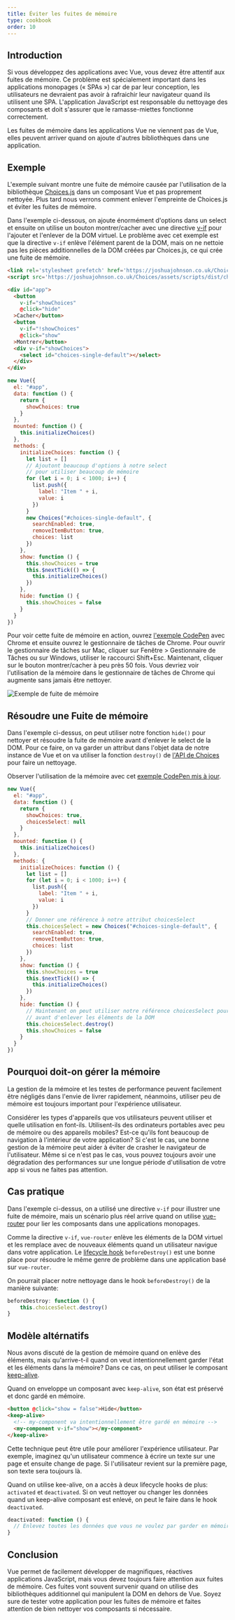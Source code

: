 ```yaml
---
title: Éviter les fuites de mémoire
type: cookbook
order: 10
---
```


## Introduction

Si vous développez des applications avec Vue, vous devez être attentif aux fuites de mémoire. Ce problème est spécialement important dans les applications monopages (« SPAs ») car de par leur conception, les utilisateurs ne devraient pas avoir à rafraichir leur navigateur quand ils utilisent une SPA. L'application JavaScript est responsable du nettoyage des composants et doit s'assurer que le ramasse-miettes fonctionne correctement.

Les fuites de mémoire dans les applications Vue ne viennent pas de Vue, elles peuvent arriver quand on ajoute d'autres bibliothèques dans une application.

## Exemple

L'exemple suivant montre une fuite de mémoire causée par l'utilisation de la bibliothèque [Choices.js](https://github.com/jshjohnson/Choices) dans un composant Vue et pas proprement nettoyée. Plus tard nous verrons comment enlever l'empreinte de Choices.js et éviter les fuites de mémoire.

Dans l'exemple ci-dessous, on ajoute énormément d'options dans un select et ensuite on utilise un bouton montrer/cacher avec une directive [v-if](/v2/guide/conditional.html) pour l'ajouter et l'enlever de la DOM virtuel. Le problème avec cet exemple est que la directive `v-if` enlève l'élément parent de la DOM, mais on ne nettoie pas les pièces additionnelles de la DOM créées par Choices.js, ce qui crée une fuite de mémoire.

```html
<link rel='stylesheet prefetch' href='https://joshuajohnson.co.uk/Choices/assets/styles/css/choices.min.css?version=3.0.3'>
<script src='https://joshuajohnson.co.uk/Choices/assets/scripts/dist/choices.min.js?version=3.0.3'></script>

<div id="app">
  <button
    v-if="showChoices"
    @click="hide"
  >Cacher</button>
  <button
    v-if="!showChoices"
    @click="show"
  >Montrer</button>
  <div v-if="showChoices">
    <select id="choices-single-default"></select>
  </div>
</div>
```

```js
new Vue({
  el: "#app",
  data: function () {
    return {
      showChoices: true
    }
  },
  mounted: function () {
    this.initializeChoices()
  },
  methods: {
    initializeChoices: function () {
      let list = []
      // Ajoutont beaucoup d'options à notre select
      // pour utiliser beaucoup de mémoire
      for (let i = 0; i < 1000; i++) {
        list.push({
          label: "Item " + i,
          value: i
        })
      }
      new Choices("#choices-single-default", {
        searchEnabled: true,
        removeItemButton: true,
        choices: list
      })
    },
    show: function () {
      this.showChoices = true
      this.$nextTick(() => {
        this.initializeChoices()
      })
    },
    hide: function () {
      this.showChoices = false
    }
  }
})
```

Pour voir cette fuite de mémoire en action, ouvrez [l'exemple CodePen](https://codepen.io/freeman-g/pen/qobpxo) avec Chrome et ensuite ouvrez le gestionnaire de tâches de Chrome. Pour ouvrir le gestionnaire de tâches sur Mac, cliquer sur Fenêtre > Gestionnaire de Tâches ou sur Windows, utiliser le raccourci Shift+Esc. Maintenant, cliquer sur le bouton montrer/cacher à peu près 50 fois. Vous devriez voir l'utilisation de la mémoire dans le gestionnaire de tâches de Chrome qui augmente sans jamais être nettoyer.

![Exemple de fuite de mémoire](/images/memory-leak-example.png)

## Résoudre une Fuite de mémoire

Dans l'exemple ci-dessus, on peut utiliser notre fonction `hide()` pour nettoyer et résoudre la fuite de mémoire avant d'enlever le select de la DOM. Pour ce faire, on va garder un attribut dans l'objet data de notre instance de Vue et on va utiliser la fonction `destroy()` de [l'API de Choices](https://github.com/jshjohnson/Choices) pour faire un nettoyage.

Observer l'utilisation de la mémoire avec cet [exemple CodePen mis à jour](https://codepen.io/freeman-g/pen/mxWMor).

```js
new Vue({
  el: "#app",
  data: function () {
    return {
      showChoices: true,
      choicesSelect: null
    }
  },
  mounted: function () {
    this.initializeChoices()
  },
  methods: {
    initializeChoices: function () {
      let list = []
      for (let i = 0; i < 1000; i++) {
        list.push({
          label: "Item " + i,
          value: i
        })
      }
      // Donner une référence à notre attribut choicesSelect
      this.choicesSelect = new Choices("#choices-single-default", {
        searchEnabled: true,
        removeItemButton: true,
        choices: list
      })
    },
    show: function () {
      this.showChoices = true
      this.$nextTick(() => {
        this.initializeChoices()
      })
    },
    hide: function () {
      // Maintenant on peut utiliser notre référence choicesSelect pour faire le nettoyage
      // avant d'enlever les éléments de la DOM
      this.choicesSelect.destroy()
      this.showChoices = false
    }
  }
})
```

## Pourquoi doit-on gérer la mémoire

La gestion de la mémoire et les testes de performance peuvent facilement être négligés dans l'envie de livrer rapidement, néanmoins, utiliser peu de mémoire est toujours important pour l'expérience utilisateur.

Considérer les types d'appareils que vos utilisateurs peuvent utiliser et quelle utilisation en font-ils. Utilisent-ils des ordinateurs portables avec peu de mémoire ou des appareils mobiles? Est-ce qu'ils font beaucoup de navigation à l'intérieur de votre application? Si c'est le cas, une bonne gestion de la mémoire peut aider à éviter de crasher le navigateur de l'utilisateur. Même si ce n'est pas le cas, vous pouvez toujours avoir une dégradation des performances sur une longue période d'utilisation de votre app si vous ne faites pas attention.

## Cas pratique

Dans l'exemple ci-dessus, on a utilisé une directive `v-if` pour illustrer une fuite de mémoire, mais un scénario plus réel arrive quand on utilise [vue-router](https://router.vuejs.org/en/) pour lier les composants dans une applications monopages.

Comme la directive `v-if`, `vue-router` enlève les éléments de la DOM virtuel et les remplace avec de nouveaux éléments quand un utilisateur navigue dans votre application. Le [lifecycle hook](/v2/guide/instance.html#Lifecycle-Diagram) `beforeDestroy()` est une bonne place pour résoudre le même genre de problème dans une application basé sur `vue-router`.

On pourrait placer notre nettoyage dans le hook `beforeDestroy()` de la manière suivante:

```js
beforeDestroy: function () {
    this.choicesSelect.destroy()
}
```

## Modèle altérnatifs

Nous avons discuté de la gestion de mémoire quand on enlève des éléments, mais qu'arrive-t-il quand on veut intentionnellement garder l'état et les éléments dans la mémoire? Dans ce cas, on peut utiliser le composant [keep-alive](/v2/api/#keep-alive).

Quand on enveloppe un composant avec `keep-alive`, son état est préservé et donc gardé en mémoire.

```html
<button @click="show = false">Hide</button>
<keep-alive>
  <!-- my-component va intentionnellement être gardé en mémoire -->
  <my-component v-if="show"></my-component>
</keep-alive>
```
Cette technique peut être utile pour améliorer l'expérience utilisateur. Par exemple, imaginez qu'un utilisateur commence à écrire un texte sur une page et ensuite change de page. Si l'utilisateur revient sur la première page, son texte sera toujours là.

Quand on utilise kee-alive, on a accès à deux lifecycle hooks de plus: `activated` et `deactivated`. Si on veut nettoyer ou changer les données quand un keep-alive composant est enlevé, on peut le faire dans le hook `deactivated`.

```js
deactivated: function () {
  // Enlevez toutes les données que vous ne voulez par garder en mémoire
}
```

## Conclusion

Vue permet de facilement développer de magnifiques, réactives applications JavaScript, mais vous devez toujours faire attention aux fuites de mémoire. Ces fuites vont souvent survenir quand on utilise des bibliothèques additionnel qui manipulent la DOM en dehors de Vue. Soyez sure de tester votre application pour les fuites de mémoire et faites attention de bien nettoyer vos composants si nécessaire.
